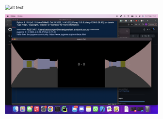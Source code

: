 ![alt text](<https://github.com/ZackYounger/1st-person-tank-trouble/tree/main/images/1.jpg?raw=true>)


<p align="center"><img alt="main collage" src="images/1.jpg"></p>
